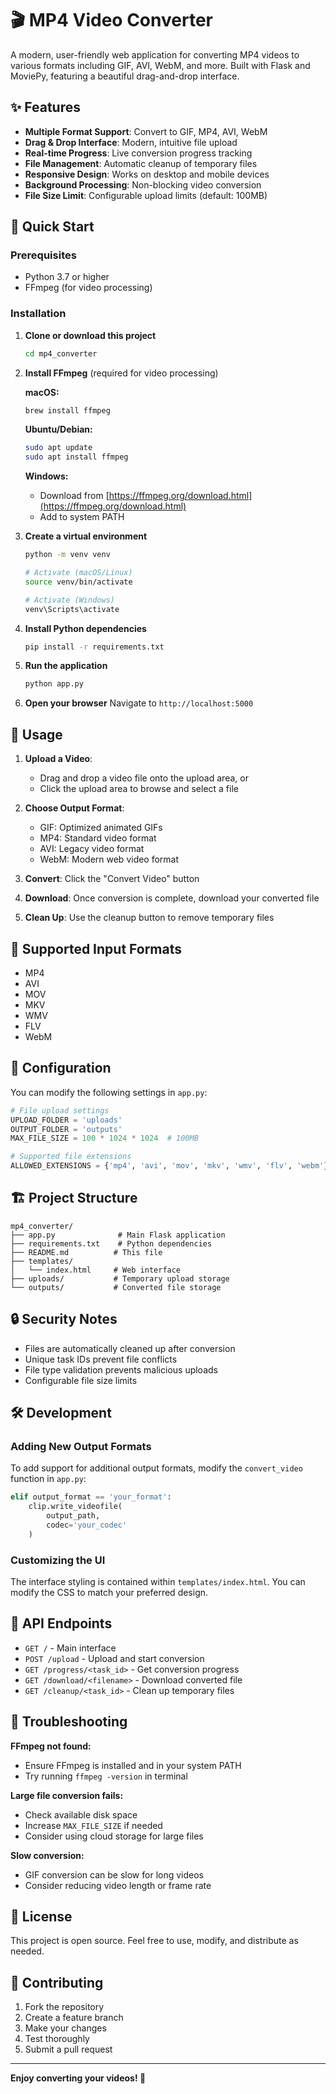 # 🎬 MP4 Video Converter

A modern, user-friendly web application for converting MP4 videos to various formats including GIF, AVI, WebM, and more. Built with Flask and MoviePy, featuring a beautiful drag-and-drop interface.

## ✨ Features

- **Multiple Format Support**: Convert to GIF, MP4, AVI, WebM
- **Drag & Drop Interface**: Modern, intuitive file upload
- **Real-time Progress**: Live conversion progress tracking
- **File Management**: Automatic cleanup of temporary files
- **Responsive Design**: Works on desktop and mobile devices
- **Background Processing**: Non-blocking video conversion
- **File Size Limit**: Configurable upload limits (default: 100MB)

## 🚀 Quick Start

### Prerequisites

- Python 3.7 or higher
- FFmpeg (for video processing)

### Installation

1. **Clone or download this project**
   ```bash
   cd mp4_converter
   ```

2. **Install FFmpeg** (required for video processing)
   
   **macOS:**
   ```bash
   brew install ffmpeg
   ```
   
   **Ubuntu/Debian:**
   ```bash
   sudo apt update
   sudo apt install ffmpeg
   ```
   
   **Windows:**
   - Download from [https://ffmpeg.org/download.html](https://ffmpeg.org/download.html)
   - Add to system PATH

3. **Create a virtual environment**
   ```bash
   python -m venv venv
   
   # Activate (macOS/Linux)
   source venv/bin/activate
   
   # Activate (Windows)
   venv\Scripts\activate
   ```

4. **Install Python dependencies**
   ```bash
   pip install -r requirements.txt
   ```

5. **Run the application**
   ```bash
   python app.py
   ```

6. **Open your browser**
   Navigate to `http://localhost:5000`

## 🎯 Usage

1. **Upload a Video**: 
   - Drag and drop a video file onto the upload area, or
   - Click the upload area to browse and select a file

2. **Choose Output Format**:
   - GIF: Optimized animated GIFs
   - MP4: Standard video format
   - AVI: Legacy video format
   - WebM: Modern web video format

3. **Convert**: Click the "Convert Video" button

4. **Download**: Once conversion is complete, download your converted file

5. **Clean Up**: Use the cleanup button to remove temporary files

## 📁 Supported Input Formats

- MP4
- AVI
- MOV
- MKV
- WMV
- FLV
- WebM

## 🔧 Configuration

You can modify the following settings in `app.py`:

```python
# File upload settings
UPLOAD_FOLDER = 'uploads'
OUTPUT_FOLDER = 'outputs'
MAX_FILE_SIZE = 100 * 1024 * 1024  # 100MB

# Supported file extensions
ALLOWED_EXTENSIONS = {'mp4', 'avi', 'mov', 'mkv', 'wmv', 'flv', 'webm'}
```

## 🏗️ Project Structure

```
mp4_converter/
├── app.py              # Main Flask application
├── requirements.txt    # Python dependencies
├── README.md          # This file
├── templates/
│   └── index.html     # Web interface
├── uploads/           # Temporary upload storage
└── outputs/           # Converted file storage
```

## 🔒 Security Notes

- Files are automatically cleaned up after conversion
- Unique task IDs prevent file conflicts
- File type validation prevents malicious uploads
- Configurable file size limits

## 🛠️ Development

### Adding New Output Formats

To add support for additional output formats, modify the `convert_video` function in `app.py`:

```python
elif output_format == 'your_format':
    clip.write_videofile(
        output_path,
        codec='your_codec'
    )
```

### Customizing the UI

The interface styling is contained within `templates/index.html`. You can modify the CSS to match your preferred design.

## 📝 API Endpoints

- `GET /` - Main interface
- `POST /upload` - Upload and start conversion
- `GET /progress/<task_id>` - Get conversion progress
- `GET /download/<filename>` - Download converted file
- `GET /cleanup/<task_id>` - Clean up temporary files

## 🐛 Troubleshooting

**FFmpeg not found:**
- Ensure FFmpeg is installed and in your system PATH
- Try running `ffmpeg -version` in terminal

**Large file conversion fails:**
- Check available disk space
- Increase `MAX_FILE_SIZE` if needed
- Consider using cloud storage for large files

**Slow conversion:**
- GIF conversion can be slow for long videos
- Consider reducing video length or frame rate

## 📄 License

This project is open source. Feel free to use, modify, and distribute as needed.

## 🤝 Contributing

1. Fork the repository
2. Create a feature branch
3. Make your changes
4. Test thoroughly
5. Submit a pull request

---

**Enjoy converting your videos! 🎉**
